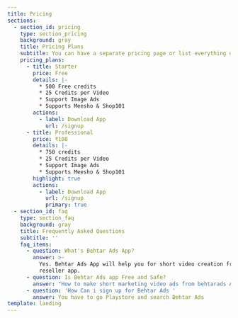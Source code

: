 ```yaml
---
title: Pricing
sections:
  - section_id: pricing
    type: section_pricing
    background: gray
    title: Pricing Plans
    subtitle: You can have a separate pricing page or list everything on the home page.
    pricing_plans:
      - title: Starter
        price: Free
        details: |-
          * 500 Free credits
          * 25 Credits per Video
          * Support Image Ads
          * Supports Meesho & Shop101
        actions:
          - label: Download App
            url: /signup
      - title: Professional
        price: ₹100
        details: |-
          * 750 credits
          * 25 Credits per Video
          * Support Image Ads
          * Supports Meesho & Shop101
        highlight: true
        actions:
          - label: Download App
            url: /signup
            primary: true
  - section_id: faq
    type: section_faq
    background: gray
    title: Frequently Asked Questions
    subtitle: ''
    faq_items:
      - question: What's Behtar Ads App?
        answer: >-
          Yes. Behtar Ads App will help you for short video creation from any
          reseller app.
      - question: Is Behtar Ads app Free and Safe?
        answer: "How to make short marketing video ads from behtarads App\nOnce you install the app, sign up into the app, and follow these simple 3 steps,\n\n\n\U0001F933 **Share** : Once you identify the right product catlog which you think your customer will buy, click on “Share to behtarads App” button. \n\n\n**Video Types** Select the video type's to create a short video for your product.\n\n**Video share on social media** After the video is ready, you can share it on social media Sites.\n"
      - question: 'How Can i sign up for Behtar Ads '
        answer: You have to go Playstore and search Behtar Ads
template: landing
---
```

